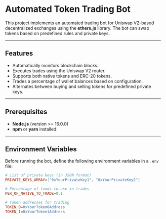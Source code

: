 # Automated Token Trading Bot

This project implements an automated trading bot for Uniswap V2-based decentralized exchanges using the **ethers.js** library. The bot can swap tokens based on predefined rules and private keys.

---

## Features

- Automatically monitors blockchain blocks.
- Executes trades using the Uniswap V2 router.
- Supports both native tokens and ERC-20 tokens.
- Trades a percentage of wallet balances based on configuration.
- Alternates between buying and selling tokens for predefined private keys.

---

## Prerequisites

- **Node.js** (version >= 16.0.0)
- **npm** or **yarn** installed

---

## Environment Variables

Before running the bot, define the following environment variables in a `.env` file:

```ini
# List of private keys (in JSON format)
PRIVATE_KEYS_ARRAY=["0xYourPrivateKey1", "0xYourPrivateKey2"]

# Percentage of funds to use in trades
PER_OF_NATIVE_TO_TRADE=0.1

# Token addresses for trading
TOKEN_0=0xYourToken0Address
TOKEN_1=0xYourToken1Address
```
